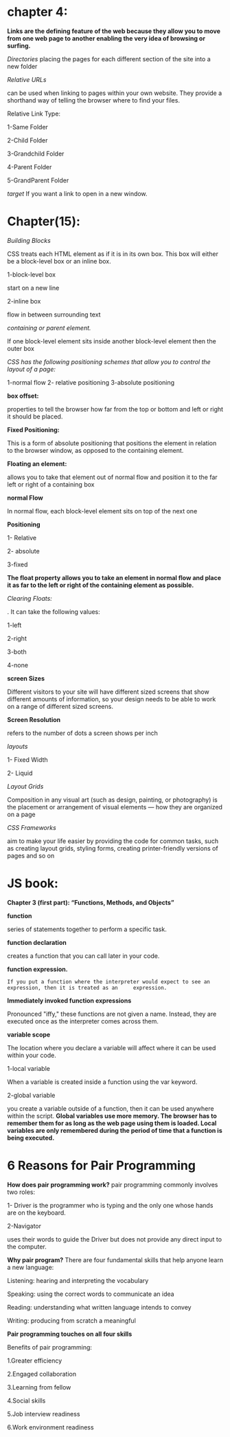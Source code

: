 # chapter 4: 

**Links are the defining feature of the web because they allow you to move from one web page to another enabling the very idea of browsing or surfing.**

*Directories*
placing the pages for each different section of the site into a new folder

*Relative URLs*

can be used when linking to pages within your own website. They provide a shorthand way of telling the browser where to find your files.

Relative Link Type:

1-Same Folder

2-Child Folder

3-Grandchild Folder

4-Parent Folder

5-GrandParent Folder

*target*
If you want a link to open in a new window.

# Chapter(15):

*Building Blocks*

CSS treats each HTML element as if it is in its own box. This box will either be a block-level box or an inline box.

1-block-level box

start on a new line

2-inline box

flow in between surrounding text

*containing or parent element.*

If one block-level element sits inside another block-level element then the outer box

*CSS has the following positioning schemes that allow you to control the layout of a page:*

1-normal flow
2- relative positioning
3-absolute positioning

**box offset:**

 properties to tell the browser how far from the top or bottom and left or right it should be placed.

**Fixed Positioning:**

 This is a form of absolute positioning that positions the element in relation to the browser window, as opposed to the containing element.

**Floating an element:**

 allows you to take that element out of normal flow and position it to the far left or right of a containing box

**normal Flow**

   In normal flow, each block-level element sits on top of the next one

**Positioning**

1- Relative

2- absolute

3-fixed

**The float property allows you to take an element in normal flow and place it as far to the left or right of the containing element as possible.**


*Clearing Floats:*

. It can take the following values:

1-left

2-right

3-both

4-none

**screen Sizes**

Different visitors to your site will have different sized screens that show different amounts of information, so your design needs to be able to work on a range of different sized screens.

**Screen Resolution**

refers to the number of dots a screen shows per inch

*layouts*

1- Fixed Width

2- Liquid

*Layout Grids*

Composition in any visual art (such as design, painting, or photography) is the placement or arrangement of visual elements — how they are organized on a page


*CSS Frameworks*

aim to make your life easier by providing the code for common tasks, such as creating layout grids, styling forms, creating printer-friendly versions of pages and so on

# JS book:

**Chapter 3 (first part): “Functions, Methods, and Objects”**

**function**

series of statements together to perform a specific task.

**function declaration**

 creates a function that you can call later in your code. 

**function expression.**

    If you put a function where the interpreter would expect to see an expression, then it is treated as an     expression.

**Immediately invoked function expressions**

Pronounced "iffy," these functions are not given a name. Instead, they are executed once as the interpreter comes across them.

**variable  scope**

The location where you declare a variable will affect where it can be used within your code.

1-local variable

When a variable is created inside a function using the var keyword.

2-global variable

you create a variable outside of a function, then it can be used anywhere within the script.
**Global variables use more memory. The browser has to remember them for as long as the web page using them is loaded. Local variables are only remembered during the period of time that a function is being executed.**

# 6 Reasons for Pair Programming

**How does pair programming work?**
pair programming commonly involves two roles:

1- Driver 
is the programmer who is typing and the only one whose hands are on the keyboard. 

2-Navigator

 uses their words to guide the Driver but does not provide any direct input to the computer. 

**Why pair program?**
There are four fundamental skills that help anyone learn a new language:

 Listening: hearing and interpreting the vocabulary 

Speaking: using the correct words to communicate an idea

 Reading: understanding what written language intends to convey 

Writing: producing from scratch a meaningful

**Pair programming touches on all four skills**

 Benefits of pair programming:

1.Greater efficiency

2.Engaged collaboration

3.Learning from fellow 

4.Social skills

5.Job interview readiness

6.Work environment readiness